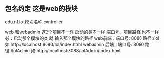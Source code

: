 ## 包名约定  这是web的模块
edu.nf.lol.模块名称.controller

web 和webadmin 这2个项目不一样 启动的类不一样 端口号、项目路径 也不一样 
必：启动那个模块的类 就 输入那个模块的路径
web前端：端口号: 8080 路径:/lol  如:http://localhost:8080/lol/index.html
webadmin 后端：端口号: 8080 路径:/lolAdmin  如:http://localhost:8088/lolAdmin/index.html
